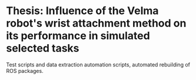 # Thesis: Influence of the Velma robot's wrist attachment method on its performance in simulated selected tasks
Test scripts and data extraction automation scripts, automated rebuilding of ROS packages.
